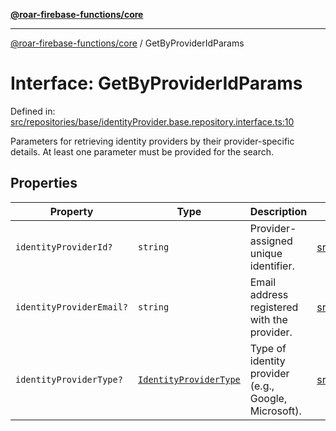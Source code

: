 [**@roar-firebase-functions/core**](../README.md)

---

[@roar-firebase-functions/core](../README.md) / GetByProviderIdParams

# Interface: GetByProviderIdParams

Defined in: [src/repositories/base/identityProvider.base.repository.interface.ts:10](src/src/repositories/base/identityProvider.base.repository.interface.ts#10)

Parameters for retrieving identity providers by their provider-specific details.
At least one parameter must be provided for the search.

## Properties

| Property                                                    | Type                                                              | Description                                          | Defined in                                                                                                                                           |
| ----------------------------------------------------------- | ----------------------------------------------------------------- | ---------------------------------------------------- | ---------------------------------------------------------------------------------------------------------------------------------------------------- |
| <a id="identityproviderid"></a> `identityProviderId?`       | `string`                                                          | Provider-assigned unique identifier.                 | [src/repositories/base/identityProvider.base.repository.interface.ts:12](src/src/repositories/base/identityProvider.base.repository.interface.ts#12) |
| <a id="identityprovideremail"></a> `identityProviderEmail?` | `string`                                                          | Email address registered with the provider.          | [src/repositories/base/identityProvider.base.repository.interface.ts:15](src/src/repositories/base/identityProvider.base.repository.interface.ts#15) |
| <a id="identityprovidertype"></a> `identityProviderType?`   | [`IdentityProviderType`](../enumerations/IdentityProviderType.md) | Type of identity provider (e.g., Google, Microsoft). | [src/repositories/base/identityProvider.base.repository.interface.ts:18](src/src/repositories/base/identityProvider.base.repository.interface.ts#18) |
